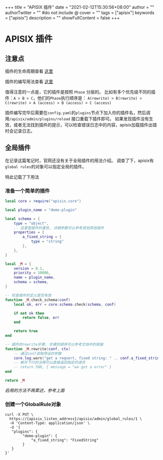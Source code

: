 +++
title = "APISIX 插件"
date = "2021-02-12T15:30:56+08:00"
author = ""
authorTwitter = "" #do not include @
cover = ""
tags = ["apisix"]
keywords = ["apisix"]
description = ""
showFullContent = false
+++

# APISIX 插件
## 注意点
插件的生命周期查看 [这里](https://github.com/apache/incubator-apisix/blob/e6804360d1712d456cfee31b9d6abb8b16cfffba/doc/architecture-design-cn.md)

插件的编写用法查看 [这里](https://github.com/apache/incubator-apisix/blob/master/doc/plugin-develop-cn.md)

值得注意的一点是，它的插件是按照 `Phase` 分层的。
比如有多个优先级不同的插件：`A > B > C`，他们的`Phase`执行顺序是：
`A(rewrite) > B(rewrite) > C(rewrite) > A (access) > B (access) > C (access)`

插件编写完毕后需要在`config.yaml`的`plugins`节点下加入你的插件名，然后调用`/apisix/admin/plugins/reload` 接口重载下插件即可。
如果发现插件没有生效，或者无法找到插件的提示，可以检查错误日志中的内容，apisix加载插件出错时会记录日志。

## 全局插件
在记录这篇笔记时，官网还没有关于全局插件的用法介绍。
调查了下，apisix有`global rules`的对象可以指定全局的插件。

特此记载了下用法

### 准备一个简单的插件
```lua
local core = require("apisix.core")

local plugin_name = "demo-plugin"

local schema = {
    type = "object",
    -- 这里是插件的属性, 详细参数可以参考其他其他插件
    properties = {
        a_fixed_string = { 
            type = "string"
        }, 
    },
}

local _M = {
    version = 0.1,
    priority = 10086,
    name = plugin_name,
    schema = schema,
}

-- 检查插件的定义是否有效
function _M.check_schema(conf)
    local ok, err = core.schema.check(schema, conf)

    if not ok then
        return false, err
    end

    return true
end

-- 插件的rewrite步骤, 步骤的顺序可以参考文档中的链接
function _M.rewrite(conf, ctx)
    -- 通过conf读取预设的参数
    core.log.warn("get a requert, fixed string: " .. conf.a_fixed_string)
    -- 解开下行的注释可以直接返回指定的请求
    -- return 500, { message = "we got a error" }
end

return _M
```

*启用的方法不再累述，参考上面*

### 创建一个GlobalRule对象
```shell
curl -X PUT \
  https://{apisix_listen_address}/apisix/admin/global_rules/1 \
  -H 'Content-Type: application/json' \
  -d '{
   "plugins": {
   		"demo-plugin": {
   			"a_fixed_string": "FixedString"
   		}
   }
}'
```